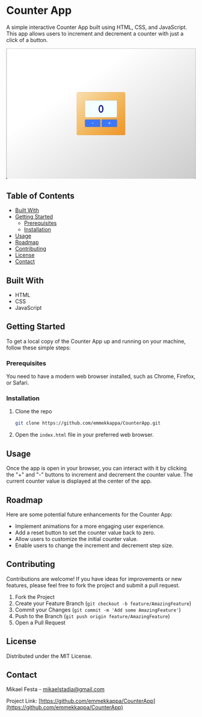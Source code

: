 # Counter App

A simple interactive Counter App built using HTML, CSS, and JavaScript. This app allows users to increment and decrement a counter with just a click of a button.

![Counter App Screenshot](img/counter-app-screenshot.png)

## Table of Contents

- [Built With](#built-with)
- [Getting Started](#getting-started)
  - [Prerequisites](#prerequisites)
  - [Installation](#installation)
- [Usage](#usage)
- [Roadmap](#roadmap)
- [Contributing](#contributing)
- [License](#license)
- [Contact](#contact)

## Built With

- HTML
- CSS
- JavaScript

## Getting Started

To get a local copy of the Counter App up and running on your machine, follow these simple steps:

### Prerequisites

You need to have a modern web browser installed, such as Chrome, Firefox, or Safari.

### Installation

1. Clone the repo
   ```sh
   git clone https://github.com/emmekkappa/CounterApp.git
   ```

2. Open the `index.html` file in your preferred web browser.

## Usage

Once the app is open in your browser, you can interact with it by clicking the "+" and "-" buttons to increment and decrement the counter value. The current counter value is displayed at the center of the app.

## Roadmap

Here are some potential future enhancements for the Counter App:

- Implement animations for a more engaging user experience.
- Add a reset button to set the counter value back to zero.
- Allow users to customize the initial counter value.
- Enable users to change the increment and decrement step size.

## Contributing

Contributions are welcome! If you have ideas for improvements or new features, please feel free to fork the project and submit a pull request.

1. Fork the Project
2. Create your Feature Branch (`git checkout -b feature/AmazingFeature`)
3. Commit your Changes (`git commit -m 'Add some AmazingFeature'`)
4. Push to the Branch (`git push origin feature/AmazingFeature`)
5. Open a Pull Request

## License

Distributed under the MIT License.

## Contact

Mikael Festa - mikaelstadia@gmail.com

Project Link: [https://github.com/emmekkappa/CounterApp](https://github.com/emmekkappa/CounterApp)